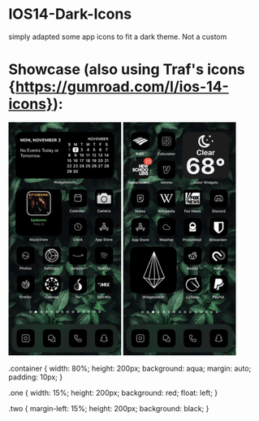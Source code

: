 # IOS14-Dark-Icons
simply adapted some app icons to fit a dark theme. Not a custom

# Showcase (also using Traf's icons {https://gumroad.com/l/ios-14-icons}):


<img src="https://raw.githubusercontent.com/algertc/IOS14-Dark-Icons/main/IMG-2145.jpg" width="222" height="459" />
<img src="https://raw.githubusercontent.com/algertc/IOS14-Dark-Icons/main/IMG-2162.jpg" width="222" height="459" />

.container {
  width: 80%;
  height: 200px;
  background: aqua;
  margin: auto;
  padding: 10px;
}

.one {
  width: 15%;
  height: 200px;
  background: red;
  float: left;
}

.two {
  margin-left: 15%;
  height: 200px;
  background: black;
}
